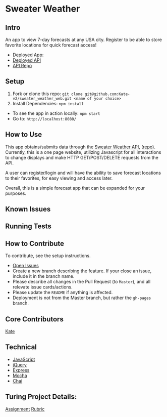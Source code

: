 # Sweater Weather
## Intro
An app to view 7-day forecasts at any USA city.
Register to be able to store favorite locations for quick forecast access!

* Deployed App:
* [Deployed API](https://sweater-weather-api-app.herokuapp.com/)
* [API Repo](https://github.com/Kate-v2/sweater_weather)

## Setup
1. Fork or clone this repo: `git clone git@github.com:Kate-v2/sweater_weather_web.git <name of your choice>`
1. Install Dependencies: `npm install`

* To see the app in action locally: `npm start`
* Go to: `http://localhost:8080/`

## How to Use
This app obtains/submits data through the [Sweater Weather API](https://sweater-weather-api-app.herokuapp.com/), ([repo](https://github.com/Kate-v2/sweater_weather)). Currently, this is a one page website, utilizing Javascript for all interactions to change displays and make HTTP GET/POST/DELETE requests from the API.

A user can register/login and will have the ability to save forecast locations to their favorites, for easy viewing and access later.

Overall, this is a simple forecast app that can be expanded for your purposes.

## Known Issues

## Running Tests

## How to Contribute
To contribute, see the setup instructions.
* [Open Issues](https://github.com/Kate-v2/sweater_weather_web/projects/1)
* Create a new branch describing the feature. If your close an issue, include it in the branch name.
* Please describe all changes in the Pull Request (to `Master`), and all relevate issue cards/actions.
* Please update the `README` if anything is affected.
* Deployment is not from the Master branch, but rather the `gh-pages` branch.

## Core Contributors
[Kate](https://github.com/Kate-v2)

## Technical

* [JavaScript](https://www.javascript.com/)
* [jQuery](https://jquery.com/)
* [Express](https://expressjs.com/)
* [Mocha](https://mochajs.org/)
* [Chai](https://chaijs.com/)


## Turing Project Details:
[Assignment](http://backend.turing.io/module4/projects/self_directed_fe/self_directed_fe_spec)
[Rubric](http://backend.turing.io/module4/projects/self_directed_fe/self_directed_fe_rubric)
